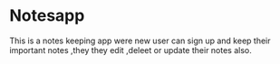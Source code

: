 # Notesapp
This is a notes keeping app were new user can sign up and keep their important notes ,they they edit ,deleet or update their notes also.
